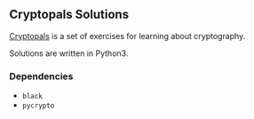 ## Cryptopals Solutions
[Cryptopals](https://cryptopals.com/) is a set of exercises for learning about cryptography.

Solutions are written in Python3.

### Dependencies
- `black`
- `pycrypto`

